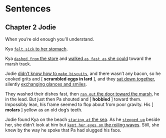 # Sentences

## Chapter 2 Jodie

When you’re old enough you’ll understand.

Kya <u>`felt sick` to her stomach</u>. 

Kya <u>`dashed from` the store</u> and <u>walked `as fast as` she could</u> toward the marsh track. 

Jodie <u>didn’t know how to `make biscuits`</u>, and there wasn’t any bacon, so he cooked grits and [ **scrambled eggs in lard** ], and they <u>sat down together</u>, silently <u>exchanging glances and smiles</u>.

They washed their dishes fast, then <u>`ran out` the door toward the marsh</u>, he in the lead. But just then Pa shouted and [ **hobbled** ] toward them. Impossibly lean, his frame seemed to flop about from poor gravity. His [ **molars** ] yellow as an old dog’s teeth.

Jodie found Kya on the beach <u>`staring at` the sea</u>. As he <u>`stepped up`</u> beside her, she didn’t look at him but <u>`kept her eyes on` the roiling waves</u>. Still, she knew by the way he spoke that Pa had slugged his face.